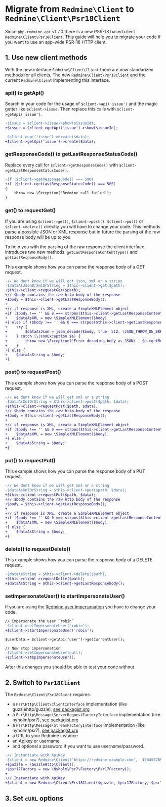 # Migrate from `Redmine\Client` to `Redmine\Client\Psr18Client`

Since `php-redmine-api` v1.7.0 there is a new PSR-18 based client `Redmine\Client\Psr18Client`. This guide will help you to migrate your code if you want to use an app-wide PSR-18 HTTP client.

## 1. Use new client methods

With the new interface `Redmine\Client\Client` there are now standarized methods for all clients. The new `Redmine\Client\Psr18Client` and the current `Redmine\Client` implementing this interface.

### api() to getApi()

Search in your code for the usage of `$client->api('issue')` and the magic getter like `$client->issue`. Then replace this calls with `$client->getApi('issue')`.

```diff
-$issue = $client->issue->show($issueId);
+$issue = $client->getApi('issue')->show($issueId);

-$client->api('issue')->create($data);
+$client->getApi('issue')->create($data);
```

### getResponseCode() to getLastResponseStatusCode()

Replace every call for `$client->getResponseCode()` with `$client->getLastResponseStatusCode()`.

```diff
-if ($client->getResponseCode() === 500)
+if ($client->getLastResponseStatusCode() === 500)
{
    throw new \Exception('Redmine call failed');
}
```

### get() to requestGet()

If you are using `$client->get()`, `$client->post()`, `$client->put()` or `$client->delete()` directly you will have to change your code. This methods parse a possible JSON or XML response but in future the parsing of the raw response body will be up to you.

To help you with the parsing of the raw response the client interface introduces two new methods: `getLastResponseContentType()` and `getLastResponseBody()`.

This example shows how you can parse the response body of a GET request.

```diff
-// We dont know if we will get json, xml or a string
-$dataAsJsonOrXmlOrString = $this->client->get($path);
+$this->client->requestGet($path);
+// $body contains the raw http body of the response
+$body = $this->client->getLastResponseBody();
+
+// if response is XML, create a SimpleXMLElement object
+if ($body !== '' && 0 === strpos($this->client->getLastResponseContentType(), 'application/xml')) {
+    $dataAsXML = new \SimpleXMLElement($body);
+} else if ($body !== '' && 0 === strpos($this->client->getLastResponseContentType(), 'application/json')) {
+    try {
+        $dataAsJson = json_decode($body, true, 512, \JSON_THROW_ON_ERROR);
+    } catch (\JsonException $e) {
+        throw new \Exception('Error decoding body as JSON: '.$e->getMessage());
+    }
+} else {
+    $dataAsString = $body;
+}
```

### post() to requestPost()

This example shows how you can parse the response body of a POST request.

```diff
-// We dont know if we will get xml or a string
-$dataAsXmlOrString = $this->client->post($path, $data);
+$this->client->requestPost($path, $data);
+// $body contains the raw http body of the response
+$body = $this->client->getLastResponseBody();
+
+// if response is XML, create a SimpleXMLElement object
+if ($body !== '' && 0 === strpos($this->client->getLastResponseContentType(), 'application/xml')) {
+    $dataAsXML = new \SimpleXMLElement($body);
+} else {
+    $dataAsString = $body;
+}
```

### put() to requestPut()

This example shows how you can parse the response body of a PUT request.

```diff
-// We dont know if we will get xml or a string
-$dataAsXmlOrString = $this->client->put($path, $data);
+$this->client->requestPut($path, $data);
+// $body contains the raw http body of the response
+$body = $this->client->getLastResponseBody();
+
+// if response is XML, create a SimpleXMLElement object
+if ($body !== '' && 0 === strpos($this->client->getLastResponseContentType(), 'application/xml')) {
+    $dataAsXML = new \SimpleXMLElement($body);
+} else {
+    $dataAsString = $body;
+}
```

### delete() to requestDelete()

This example shows how you can parse the response body of a DELETE request.

```diff
-$dataAsString = $this->client->delete($path);
+$this->client->requestDelte($path);
+$dataAsString = $this->client->getLastResponseBody();
```

### setImpersonateUser() to startImpersonateUser()

If you are using the [Redmine user impersonation](https://www.redmine.org/projects/redmine/wiki/Rest_api#User-Impersonation) you have to change your code.

```diff
// impersonate the user `robin`
-$client->setImpersonateUser('robin');
+$client->startImpersonateUser('robin');

$userData = $client->getApi('user')->getCurrentUser();

// Now stop impersonation
-$client->setImpersonateUser(null);
+$client->stopImpersonateUser();
```

After this changes you should be able to test your code without

## 2. Switch to `Psr18Client`

The `Redmine\Client\Psr18Client` requires:

- a `Psr\Http\Client\ClientInterface` implementation (like guzzlehttp/guzzle), [see packagist.org](https://packagist.org/providers/psr/http-client-implementation)
- a `Psr\Http\Message\ServerRequestFactoryInterface` implementation (like nyholm/psr7), [see packagist.org](https://packagist.org/providers/psr/http-factory-implementation)
- a `Psr\Http\Message\StreamFactoryInterface` implementation (like nyholm/psr7), [see packagist.org](https://packagist.org/providers/psr/http-message-implementation)
- a URL to your Redmine instance
- an Apikey or username
- and optional a password if you want tu use username/password.

```diff
-// Instantiate with ApiKey
-$client = new Redmine\Client('https://redmine.example.com', '1234567890abcdfgh');
+$guzzle = \GuzzleHttp\Client();
+$psr17Factory = new \Nyholm\Psr7\Factory\Psr17Factory();
+
+// Instantiate with ApiKey
+$client = new Redmine\Client\Prs18Client($guzzle, $psr17Factory, $psr17Factory, 'https://redmine.example.com', '1234567890abcdfgh');
```

## 3. Set `cURL` options
